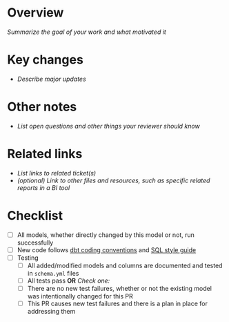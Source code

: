 # Overview
_Summarize the goal of your work and what motivated it_

# Key changes
- _Describe major updates_

# Other notes
- _List open questions and other things your reviewer should know_

# Related links
- _List links to related ticket(s)_
- _(optional) Link to other files and resources, such as specific related reports in a BI tool_

# Checklist
- [ ] All models, whether directly changed by this model or not, run successfully
- [ ] New code follows [dbt coding conventions](https://github.com/brooklyn-data/co/blob/master/dbt_coding_conventions.md) and [SQL style guide](https://github.com/brooklyn-data/co/blob/master/sql_style_guide.md)
- [ ] Testing
    - [ ] All added/modified models and columns are documented and tested in `schema.yml` files
    - [ ] All tests pass **OR**
    _Check one:_
    - [ ] There are no new test failures, whether or not the existing model was intentionally changed for this PR
    - [ ] This PR causes new test failures and there is a plan in place for addressing them
